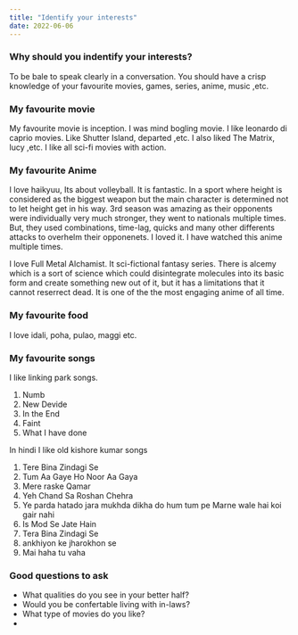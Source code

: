 ```yaml
---
title: "Identify your interests"
date: 2022-06-06
---
```


### Why should you indentify your interests?
To be bale to speak clearly in a conversation. You should have a crisp knowledge of your favourite movies, games, series, anime, music ,etc.

### My favourite movie
My favourite movie is inception. I was mind bogling movie. I like leonardo di caprio movies. Like Shutter Island, departed ,etc.
I also liked The Matrix, lucy ,etc. I like all sci-fi movies with action.

### My favourite Anime
I love haikyuu, Its about volleyball. It is fantastic. In a sport where height is considered as the biggest weapon but the main character is determined not to let height get in his way. 3rd season was amazing as their opponents were individually very much stronger, they went to nationals multiple times. But, they used combinations, time-lag, quicks and many other differents attacks to overhelm their opponenets. I loved it. I have watched this anime multiple times. <br>

I love Full Metal Alchamist. It sci-fictional fantasy series. There is alcemy which is a sort of science which could disintegrate molecules into its basic form and create something new out of it, but it has a limitations that it cannot reserrect dead. It is one of the the most engaging anime of all time. 

### My favourite food
I love idali, poha, pulao, maggi etc.

### My favourite songs
I like linking park songs.
1. Numb
2. New Devide
3. In the End
4. Faint
5. What I have done

In hindi I like old kishore kumar songs
1. Tere Bina Zindagi Se
2. Tum Aa Gaye Ho Noor Aa Gaya
3. Mere raske Qamar
4. Yeh Chand Sa Roshan Chehra
5. Ye parda hatado jara mukhda dikha do hum tum pe Marne wale hai koi gair nahi
6. Is Mod Se Jate Hain
7. Tera Bina Zindagi Se
8. ankhiyon ke jharokhon se
9. Mai haha tu vaha 

### Good questions to ask
- What qualities do you see in your better half?
- Would you be confertable living with in-laws?
- What type of movies do you like?
- 
